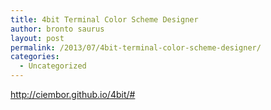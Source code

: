```yaml
---
title: 4bit Terminal Color Scheme Designer
author: bronto saurus
layout: post
permalink: /2013/07/4bit-terminal-color-scheme-designer/
categories:
  - Uncategorized
---
```

<http://ciembor.github.io/4bit/#>